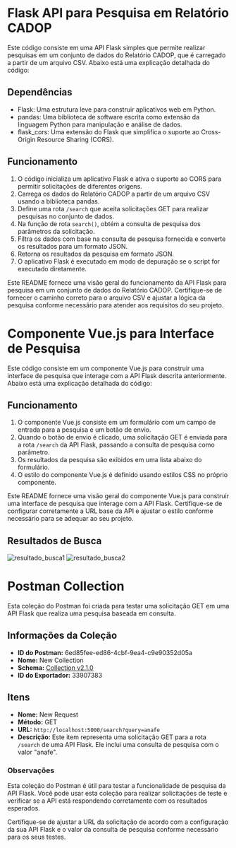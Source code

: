 # Flask API para Pesquisa em Relatório CADOP

Este código consiste em uma API Flask simples que permite realizar pesquisas em um conjunto de dados do Relatório CADOP, que é carregado a partir de um arquivo CSV. Abaixo está uma explicação detalhada do código:

## Dependências

- Flask: Uma estrutura leve para construir aplicativos web em Python.
- pandas: Uma biblioteca de software escrita como extensão da linguagem Python para manipulação e análise de dados.
- flask_cors: Uma extensão do Flask que simplifica o suporte ao Cross-Origin Resource Sharing (CORS).

## Funcionamento

1. O código inicializa um aplicativo Flask e ativa o suporte ao CORS para permitir solicitações de diferentes origens.
2. Carrega os dados do Relatório CADOP a partir de um arquivo CSV usando a biblioteca pandas.
3. Define uma rota `/search` que aceita solicitações GET para realizar pesquisas no conjunto de dados.
4. Na função de rota `search()`, obtém a consulta de pesquisa dos parâmetros da solicitação.
5. Filtra os dados com base na consulta de pesquisa fornecida e converte os resultados para um formato JSON.
6. Retorna os resultados da pesquisa em formato JSON.
7. O aplicativo Flask é executado em modo de depuração se o script for executado diretamente.

Este README fornece uma visão geral do funcionamento da API Flask para pesquisa em um conjunto de dados do Relatório CADOP. Certifique-se de fornecer o caminho correto para o arquivo CSV e ajustar a lógica da pesquisa conforme necessário para atender aos requisitos do seu projeto.

# Componente Vue.js para Interface de Pesquisa

Este código consiste em um componente Vue.js para construir uma interface de pesquisa que interage com a API Flask descrita anteriormente. Abaixo está uma explicação detalhada do código:

## Funcionamento

1. O componente Vue.js consiste em um formulário com um campo de entrada para a pesquisa e um botão de envio.
2. Quando o botão de envio é clicado, uma solicitação GET é enviada para a rota `/search` da API Flask, passando a consulta de pesquisa como parâmetro.
3. Os resultados da pesquisa são exibidos em uma lista abaixo do formulário.
4. O estilo do componente Vue.js é definido usando estilos CSS no próprio componente.

Este README fornece uma visão geral do componente Vue.js para construir uma interface de pesquisa que interage com a API Flask. Certifique-se de configurar corretamente a URL base da API e ajustar o estilo conforme necessário para se adequar ao seu projeto.

## Resultados de Busca

![resultado_busca1](https://github.com/leonunes17/Vue-Api-Python/assets/96439824/5561d895-818b-4538-9354-bb4a9ca4e851)
![resultado_busca2](https://github.com/leonunes17/Vue-Api-Python/assets/96439824/bef53db6-5c62-47db-ac1c-1adbc04d9f34)

# Postman Collection

Esta coleção do Postman foi criada para testar uma solicitação GET em uma API Flask que realiza uma pesquisa baseada em consulta.

## Informações da Coleção

- **ID do Postman:** 6ed85fee-ed86-4cbf-9ea4-c9e90352d05a
- **Nome:** New Collection
- **Schema:** [Collection v2.1.0](https://schema.getpostman.com/json/collection/v2.1.0/collection.json)
- **ID do Exportador:** 33907383

## Itens

- **Nome:** New Request
- **Método:** GET
- **URL:** `http://localhost:5000/search?query=anafe`
- **Descrição:** Este item representa uma solicitação GET para a rota `/search` de uma API Flask. Ele inclui uma consulta de pesquisa com o valor "anafe".

### Observações

Esta coleção do Postman é útil para testar a funcionalidade de pesquisa da API Flask. Você pode usar esta coleção para realizar solicitações de teste e verificar se a API está respondendo corretamente com os resultados esperados.

Certifique-se de ajustar a URL da solicitação de acordo com a configuração da sua API Flask e o valor da consulta de pesquisa conforme necessário para os seus testes.
